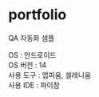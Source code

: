 # portfolio<br/>
QA 자동화 샘플<br/>

OS : 안드로이드<br/>
OS 버전 : 14<br/>
사용 도구 : 앱피움, 셀레니움<br/>
사용 IDE : 파이참<br/>
